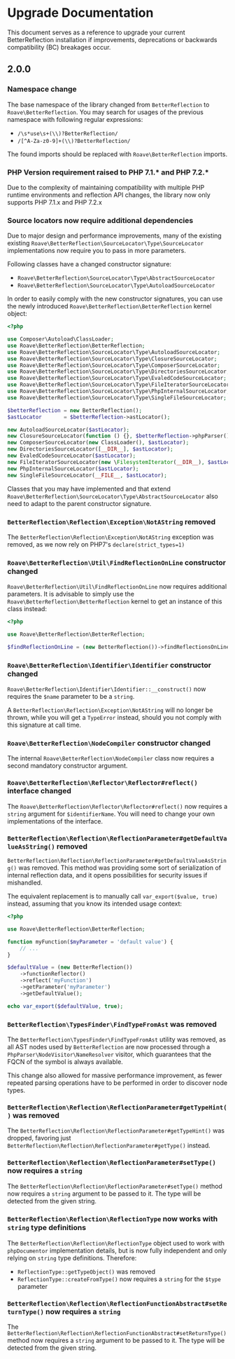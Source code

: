 # Upgrade Documentation

This document serves as a reference to upgrade your current 
BetterReflection installation if improvements, deprecations
or backwards compatibility (BC) breakages occur.

## 2.0.0

### Namespace change

The base namespace of the library changed from `BetterReflection`
to `Roave\BetterReflection`.
You may search for usages of the previous namespace with following
regular expressions:

 * `/\s*use\s+(\\)?BetterReflection/`
 * `/[^A-Za-z0-9]+(\\)?BetterReflection/`
 
The found imports should be replaced with `Roave\BetterReflection`
imports.
 
### PHP Version requirement raised to PHP 7.1.* and PHP 7.2.*

Due to the complexity of maintaining compatibility with multiple PHP
runtime environments and reflection API changes, the library now
only supports PHP 7.1.x and PHP 7.2.x

### Source locators now require additional dependencies

Due to major design and performance improvements, many of the
existing existing `Roave\BetterReflection\SourceLocator\Type\SourceLocator`
implementations now require you to pass in more parameters.

Following classes have a changed constructor signature:

 * `Roave\BetterReflection\SourceLocator\Type\AbstractSourceLocator`
 * `Roave\BetterReflection\SourceLocator\Type\AutoloadSourceLocator`

In order to easily comply with the new constructor signatures, you
can use the newly introduced `Roave\BetterReflection\BetterReflection`
kernel object:

```php
<?php

use Composer\Autoload\ClassLoader;
use Roave\BetterReflection\BetterReflection;
use Roave\BetterReflection\SourceLocator\Type\AutoloadSourceLocator;
use Roave\BetterReflection\SourceLocator\Type\ClosureSourceLocator;
use Roave\BetterReflection\SourceLocator\Type\ComposerSourceLocator;
use Roave\BetterReflection\SourceLocator\Type\DirectoriesSourceLocator;
use Roave\BetterReflection\SourceLocator\Type\EvaledCodeSourceLocator;
use Roave\BetterReflection\SourceLocator\Type\FileIteratorSourceLocator;
use Roave\BetterReflection\SourceLocator\Type\PhpInternalSourceLocator;
use Roave\BetterReflection\SourceLocator\Type\SingleFileSourceLocator;

$betterReflection = new BetterReflection();
$astLocator       = $betterReflection->astLocator();

new AutoloadSourceLocator($astLocator);
new ClosureSourceLocator(function () {}, $betterReflection->phpParser());
new ComposerSourceLocator(new ClassLoader(), $astLocator);
new DirectoriesSourceLocator([__DIR__], $astLocator);
new EvaledCodeSourceLocator($astLocator);
new FileIteratorSourceLocator(new \FilesystemIterator(__DIR__), $astLocator);
new PhpInternalSourceLocator($astLocator);
new SingleFileSourceLocator(__FILE__, $astLocator);
```

Classes that you may have implemented and that
extend `Roave\BetterReflection\SourceLocator\Type\AbstractSourceLocator`
also need to adapt to the parent constructor signature.

### `BetterReflection\Reflection\Exception\NotAString` removed

The `BetterReflection\Reflection\Exception\NotAString` exception was
removed, as we now rely on PHP7's `declare(strict_types=1)`

### `Roave\BetterReflection\Util\FindReflectionOnLine` constructor changed

`Roave\BetterReflection\Util\FindReflectionOnLine` now requires additional
parameters. It is advisable to simply use
the `Roave\BetterReflection\BetterReflection` kernel to get an instance of
this class instead:

```php
<?php

use Roave\BetterReflection\BetterReflection;

$findReflectionOnLine = (new BetterReflection())->findReflectionsOnLine();
```

### `Roave\BetterReflection\Identifier\Identifier` constructor changed

`Roave\BetterReflection\Identifier\Identifier::__construct()` now requires
the `$name` parameter to be a `string`.

A `BetterReflection\Reflection\Exception\NotAString` will no longer be thrown,
while you will get a `TypeError` instead, should you not comply with this
signature at call time.


### `Roave\BetterReflection\NodeCompiler` constructor changed

The internal `Roave\BetterReflection\NodeCompiler` class now requires
a second mandatory constructor argument.

### `Roave\BetterReflection\Reflector\Reflector#reflect()` interface changed

The `Roave\BetterReflection\Reflector\Reflector#reflect()` now requires
a `string` argument for `$identifierName`. You will need to change
your own implementations of the interface.

### `BetterReflection\Reflection\ReflectionParameter#getDefaultValueAsString()` removed

`BetterReflection\Reflection\ReflectionParameter#getDefaultValueAsString()`
was removed. This method was providing some sort of serialization of internal
reflection data, and it opens possibilities for security issues if mishandled.

The equivalent replacement is to manually call `var_export($value, true)`
instead, assuming that you know its intended usage context:

```php
<?php

use Roave\BetterReflection\BetterReflection;

function myFunction($myParameter = 'default value') {
    // ...
}

$defaultValue = (new BetterReflection())
    ->functionReflector()
    ->reflect('myFunction')
    ->getParameter('myParameter')
    ->getDefaultValue();

echo var_export($defaultValue, true);
```

### `BetterReflection\TypesFinder\FindTypeFromAst` was removed

The `BetterReflection\TypesFinder\FindTypeFromAst` utility was removed,
as all AST nodes used by `BetterReflection` are now processed through
a `PhpParser\NodeVisitor\NameResolver` visitor, which guarantees that
the FQCN of the symbol is always available.

This change also allowed for massive performance improvement, as fewer
repeated parsing operations have to be performed in order to discover
node types.

### `BetterReflection\Reflection\ReflectionParameter#getTypeHint()` was removed

The `BetterReflection\Reflection\ReflectionParameter#getTypeHint()` was dropped,
favoring just `BetterReflection\Reflection\ReflectionParameter#getType()` instead.

### `BetterReflection\Reflection\ReflectionParameter#setType()` now requires a `string`

The `BetterReflection\Reflection\ReflectionParameter#setType()` method now
requires a `string` argument to be passed to it. The type will be detected
from the given string.

### `BetterReflection\Reflection\ReflectionType` now works with `string` type definitions

The `BetterReflection\Reflection\ReflectionType` object used to work with
`phpDocumentor` implementation details, but is now fully independent and
only relying on `string` type definitions. Therefore:

 * `ReflectionType::getTypeObject()` was removed
 * `ReflectionType::createFromType()` now requires a `string` for the
   `$type` parameter

### `BetterReflection\Reflection\ReflectionFunctionAbstract#setReturnType()` now requires a `string`

The `BetterReflection\Reflection\ReflectionFunctionAbstract#setReturnType()` method
now requires a `string` argument to be passed to it. The type will be
detected from the given string.
